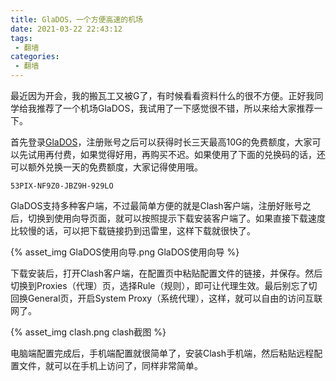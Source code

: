 ```yaml
---
title: GlaDOS，一个方便高速的机场
date: 2021-03-22 22:43:12
tags:
 - 翻墙
categories:
 - 翻墙
---
```


最近因为开会，我的搬瓦工又被G了，有时候看看资料什么的很不方便。正好我同学给我推荐了一个机场GlaDOS，我试用了一下感觉很不错，所以来给大家推荐一下。

首先登录[GlaDOS](https://glados.rocks/console)，注册账号之后可以获得时长三天最高10G的免费额度，大家可以先试用再付费，如果觉得好用，再购买不迟。如果使用了下面的兑换码的话，还可以额外兑换一天的免费额度，大家记得使用哦。

```
53PIX-NF9Z0-JBZ9H-929LO
```

GlaDOS支持多种客户端，不过最简单方便的就是Clash客户端，注册好账号之后，切换到使用向导页面，就可以按照提示下载安装客户端了。如果直接下载速度比较慢的话，可以把下载链接扔到迅雷里，这样下载就很快了。

{% asset_img GlaDOS使用向导.png GlaDOS使用向导 %}

下载安装后，打开Clash客户端，在配置页中粘贴配置文件的链接，并保存。然后切换到Proxies（代理）页，选择Rule（规则），即可让代理生效。最后别忘了切回换General页，开启System Proxy（系统代理），这样，就可以自由的访问互联网了。

{% asset_img clash.png clash截图 %}

电脑端配置完成后，手机端配置就很简单了，安装Clash手机端，然后粘贴远程配置文件，就可以在手机上访问了，同样非常简单。

